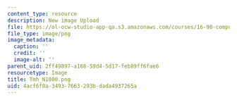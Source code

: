 ```yaml
---
content_type: resource
description: New image Upload
file: https://ol-ocw-studio-app-qa.s3.amazonaws.com/courses/16-90-computational-methods-in-aerospace-engineering-spring-2014/4acf6f0a34937663293bdada4937265a_Tmh_N1000.png
file_type: image/png
image_metadata:
  caption: ''
  credit: ''
  image-alt: ''
parent_uid: 2ff49897-a168-59d4-5d17-feb89ff6fae6
resourcetype: Image
title: Tmh_N1000.png
uid: 4acf6f0a-3493-7663-293b-dada4937265a
---
```

